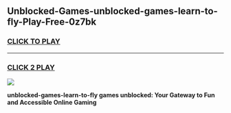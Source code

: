 
## Unblocked-Games-unblocked-games-learn-to-fly-Play-Free-0z7bk
<h3>
<a href="https://premium76.site?title=unblocked-games-learn-to-fly&ref=18A1">CLICK TO PLAY</a></h3>
<hr>

<h3>
<a href="https://premium76.site?title=unblocked-games-learn-to-fly&ref=18A1">CLICK 2 PLAY</a>
  
</h3>

<a href="https://premium76.site?title=unblocked-games-learn-to-fly&ref=18A1"><img src="https://clearcache.store/games.png"></a>


**unblocked-games-learn-to-fly games unblocked: Your Gateway to Fun and Accessible Online Gaming**
